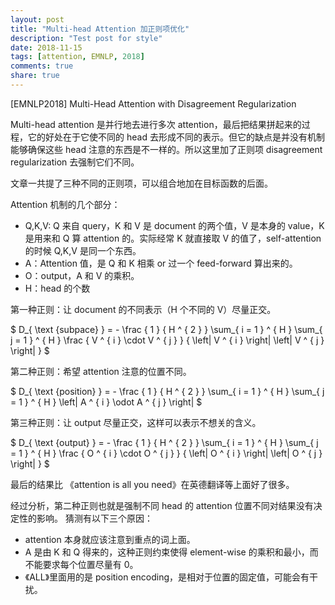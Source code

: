```yaml
---
layout: post
title: "Multi-head Attention 加正则项优化"
description: "Test post for style"
date: 2018-11-15
tags: [attention, EMNLP, 2018]
comments: true
share: true
---
```


[EMNLP2018] Multi-Head Attention with Disagreement Regularization

Multi-head attention 是并行地去进行多次 attention，最后把结果拼起来的过程，它的好处在于它使不同的 head 去形成不同的表示。但它的缺点是并没有机制能够确保这些 head 注意的东西是不一样的。所以这里加了正则项 disagreement regularization 去强制它们不同。

文章一共提了三种不同的正则项，可以组合地加在目标函数的后面。

Attention 机制的几个部分：

* Q,K,V: Q 来自 query，K 和 V 是 document 的两个值，V 是本身的  value，K 是用来和 Q 算 attention 的。实际经常 K 就直接取 V 的值了，self-attention 的时候 Q,K,V 是同一个东西。
* A：Attention 值，是 Q 和 K 相乘 or 过一个 feed-forward 算出来的。
* O：output，A 和 V 的乘积。
* H：head 的个数

第一种正则：让 document 的不同表示（H 个不同的 V）尽量正交。

$
D_{ \text {subpace} } = - \frac { 1 } { H ^ { 2 } } \sum_{ i = 1 } ^ { H } \sum_{ j = 1 } ^ { H } \frac { V ^ { i } \cdot V ^ { j } } { \left\| V ^ { i } \right\| \left\| V ^ { j } \right\| }
$

第二种正则：希望 attention 注意的位置不同。

$
D_{ \text {position} } = - \frac { 1 } { H ^ { 2 } } \sum_{ i = 1 } ^ { H } \sum_{ j = 1 } ^ { H } \left| A ^ { i } \odot A ^ { j } \right|
$

第三种正则：让 output 尽量正交，这样可以表示不想关的含义。

$
D_{ \text {output} } = - \frac { 1 } { H ^ { 2 } } \sum_{ i = 1 } ^ { H } \sum_{ j = 1 } ^ { H } \frac { O ^ { i } \cdot O ^ { j } } { \left\| O ^ { i } \right\| \left\| O ^ { j } \right\| }
$

最后的结果比 《attention is all you need》在英德翻译等上面好了很多。

经过分析，第二种正则也就是强制不同 head 的 attention 位置不同对结果没有决定性的影响。
猜测有以下三个原因：
* attention 本身就应该注意到重点的词上面。
* A 是由 K 和 Q 得来的，这种正则约束使得 element-wise 的乘积和最小，而不能要求每个位置尽量有 0。
* 《ALL》里面用的是 position encoding，是相对于位置的固定值，可能会有干扰。
